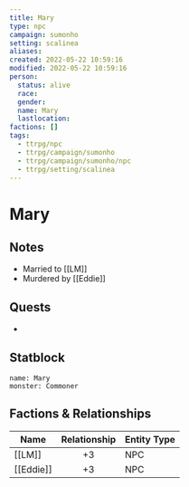 ```yaml
---
title: Mary
type: npc
campaign: sumonho
setting: scalinea
aliases: 
created: 2022-05-22 10:59:16
modified: 2022-05-22 10:59:16
person:
  status: alive
  race: 
  gender: 
  name: Mary
  lastlocation: 
factions: []
tags:
  - ttrpg/npc
  - ttrpg/campaign/sumonho
  - ttrpg/campaign/sumonho/npc
  - ttrpg/setting/scalinea
---
```


# Mary

## Notes

- Married to [[LM]]
- Murdered by [[Eddie]]

## Quests

- 

## Statblock

```statblock
name: Mary
monster: Commoner
```


## Factions & Relationships
| Name      | Relationship | Entity Type |
| --------- |:------------:| ----------- |
| [[LM]]    |      +3      | NPC         |
| [[Eddie]] |      +3      | NPC         | 



